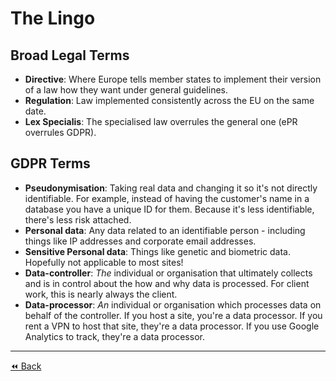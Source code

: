 # The Lingo

## Broad Legal Terms
- **Directive**: Where Europe tells member states to implement their version of a law how they want under general guidelines.
- **Regulation**: Law implemented consistently across the EU on the same date.
- **Lex Specialis**: The specialised law overrules the general one (ePR overrules GDPR).

## GDPR Terms
- **Pseudonymisation**: Taking real data and changing it so it's not directly identifiable. For example, instead of having the customer's name in a database you have a unique ID for them. Because it's less identifiable, there's less risk attached.
- **Personal data**: Any data related to an identifiable person - including things like IP addresses and corporate email addresses.
- **Sensitive Personal data**: Things like genetic and biometric data. Hopefully not applicable to most sites!
- **Data-controller**: _The_ individual or organisation that ultimately collects and is in control about the how and why data is processed. For client work, this is nearly always the client.
- **Data-processor**: _An_ individual or organisation which processes data on behalf of the controller. If you host a site, you're a data processor. If you rent a VPN to host that site, they're a data processor. If you use Google Analytics to track, they're a data processor.

---

[⏪ Back](https://github.com/madebymutual/GDPR-ePR-Guide/blob/master/en/toc.md)
